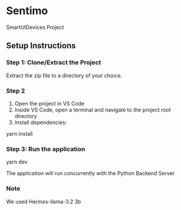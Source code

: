 # Sentimo
SmartUIDevices Project


## Setup Instructions

### Step 1: Clone/Extract the Project

Extract the zip file to a directory of your choice.

### Step 2
1. Open the project in VS Code 
2. Inside VS Code, open a terminal and navigate to the project root directory
3. Install dependencies:

yarn install

### Step 3: Run the application
yarn dev

The application will run concurrently with the Python Backend Server


### Note
We used Hermes-llama-3.2 3b
